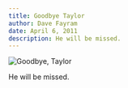 ```yaml
---
title: Goodbye Taylor
author: Dave Fayram
date: April 6, 2011
description: He will be missed.
---
```


![Goodbye, Taylor](http://28.media.tumblr.com/tumblr_lj95gxwjNZ1qz4glfo1_500.jpg) 

He will be missed.
